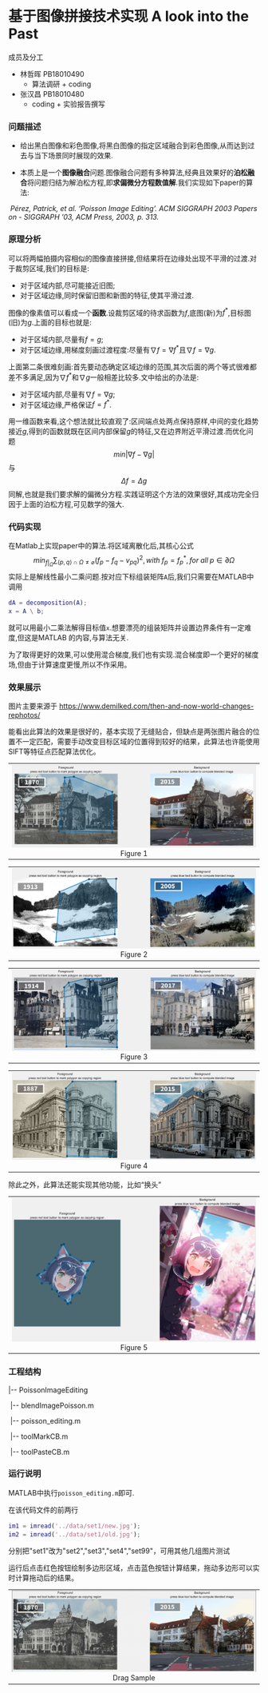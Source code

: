 # 基于图像拼接技术实现 A look into the Past



成员及分工

+ 林哲晖 PB18010490
  + 算法调研 + coding
+ 张汉昌 PB18010480
  + coding + 实验报告撰写



### 问题描述



+ 给出黑白图像和彩色图像,将黑白图像的指定区域融合到彩色图像,从而达到过去与当下场景同时展现的效果.



+ 本质上是一个**图像融合**问题.图像融合问题有多种算法,经典且效果好的**泊松融合**将问题归结为解泊松方程,即**求偏微分方程数值解**.我们实现如下paper的算法:

​	*Pérez, Patrick, et al. ‘Poisson Image Editing’. ACM SIGGRAPH 2003 Papers on - SIGGRAPH ’03, ACM Press, 2003, p. 313.*



### 原理分析



​	可以将两幅拍摄内容相似的图像直接拼接,但结果将在边缘处出现不平滑的过渡.对于裁剪区域,我们的目标是:

+ 对于区域内部,尽可能接近旧图;
+ 对于区域边缘,同时保留旧图和新图的特征,使其平滑过渡.



​	图像的像素值可以看成一个**函数**.设裁剪区域的待求函数为$f$,底图(新)为$f^*$,目标图(旧)为$g$.上面的目标也就是:

+ 对于区域内部,尽量有$f=g$;
+ 对于区域边缘,用梯度刻画过渡程度:尽量有$\nabla f = \nabla f^*$且$\nabla f = \nabla g$.



​	上面第二条很难刻画:首先要动态确定区域边缘的范围,其次后面的两个等式很难都差不多满足,因为$\nabla f^*$和$\nabla g$一般相差比较多.文中给出的办法是:

+ 对于区域内部,尽量有$\nabla f = \nabla g$;
+ 对于区域边缘,严格保证$f = f^*$.

用一维函数来看,这个想法就比较直观了:区间端点处两点保持原样,中间的变化趋势接近$g$,得到的函数就既在区间内部保留$g$的特征,又在边界附近平滑过渡.而优化问题
$$
min|\nabla f - \nabla g|
$$
与
$$
\Delta f = \Delta g
$$
同解,也就是我们要求解的偏微分方程.实践证明这个方法的效果很好,其成功完全归因于上面的泊松方程,可见数学的强大.



### 代码实现



在Matlab上实现paper中的算法.将区域离散化后,其核心公式
$$
min_{f|_\Omega} \sum_{\left< p, q\right> \cap \Omega \neq \varnothing} (f_p - f_q - v_{pq})^2, with \; f_p = f_p^*, for \; all \; p \in \partial \Omega
$$
实际上是解线性最小二乘问题.按对应下标组装矩阵`A`后,我们只需要在MATLAB中调用

```matlab
dA = decomposition(A);
x = A \ b;
```

就可以用最小二乘法解得目标值`x`.想要漂亮的组装矩阵并设置边界条件有一定难度,但这是MATLAB 的内容,与算法无关.



为了取得更好的效果,可以使用混合梯度,我们也有实现.混合梯度即一个更好的梯度场,但由于计算速度更慢,所以不作采用。



### 效果展示

图片主要来源于 https://www.demilked.com/then-and-now-world-changes-rephotos/

能看出此算法的效果是很好的，基本实现了无缝贴合，但缺点是两张图片融合的位置不一定匹配，需要手动改变目标区域的位置得到较好的结果，此算法也许能使用SIFT等特征点匹配算法优化。

<table>
    <tr>
        <td ><center><img src="./result/result1.jpg" >Figure 1</center></td>
    </tr>
</table>

<table>
    <tr>
        <td ><center><img src="./result/result2.jpg" >Figure 2</center></td>
    </tr>
</table>

<table>
    <tr>
        <td ><center><img src="./result/result3.jpg" >Figure 3</center></td>
    </tr>
</table>

<table>
    <tr>
        <td ><center><img src="./result/result4.jpg" >Figure 4</center></td>
    </tr>
</table>



除此之外，此算法还能实现其他功能，比如“换头”

<table>
    <tr>
        <td ><center><img src="./result/result99.jpg" >Figure 5</center></td>
    </tr>
</table>

### 工程结构



|-- PoissonImageEditing

​		|-- blendImagePoisson.m

​		|-- poisson_editing.m

​		|-- toolMarkCB.m

​		|-- toolPasteCB.m



### 运行说明



MATLAB中执行`poisson_editing.m`即可.

在该代码文件的前两行

```matlab
im1 = imread('../data/set1/new.jpg');
im2 = imread('../data/set1/old.jpg');
```

分别把"set1"改为"set2","set3","set4","set99"，可用其他几组图片测试

运行后点击红色按钮绘制多边形区域，点击蓝色按钮计算结果，拖动多边形可以实时计算拖动后的结果。

<table>
    <tr>
        <td ><center><img src="./result/sample.gif" >Drag Sample</center></td>
    </tr>
</table>